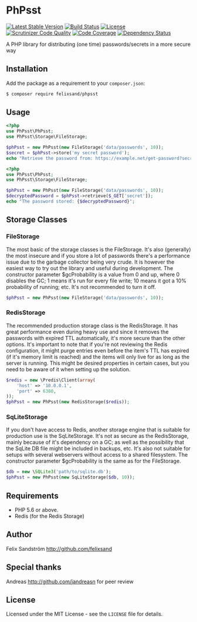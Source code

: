 # PhPsst

[![Latest Stable Version](https://poser.pugx.org/felixsand/phpsst/v/stable)](https://packagist.org/packages/felixsand/phpsst)
[![Build Status](https://travis-ci.org/felixsand/PhPsst.svg?branch=master)](https://travis-ci.org/felixsand/PhPsst)
[![License](https://poser.pugx.org/felixsand/phpsst/license)](https://packagist.org/packages/felixsand/phpsst)
[![Scrutinizer Code Quality](https://scrutinizer-ci.com/g/felixsand/PhPsst/badges/quality-score.png?b=master)](https://scrutinizer-ci.com/g/felixsand/PhPsst/?branch=master)
[![Code Coverage](https://scrutinizer-ci.com/g/felixsand/PhPsst/badges/coverage.png?b=master)](https://scrutinizer-ci.com/g/felixsand/PhPsst/?branch=master)
[![Dependency Status](https://www.versioneye.com/php/felixsand:phpsst/badge?style=flat-square)](https://www.versioneye.com/php/felixsand:phpsst)

A PHP library for distributing (one time) passwords/secrets in a more secure way

## Installation
Add the package as a requirement to your `composer.json`:
```bash
$ composer require felixsand/phpsst
```

## Usage
```php
<?php
use PhPsst\PhPsst;
use PhPsst\Storage\FileStorage;

$phPsst = new PhPsst(new FileStorage('data/passwords', 10));
$secret = $phPsst->store('my secret password');
echo "Retrieve the password from: https://example.net/get-password?secret={$secret}";
```
```php
<?php
use PhPsst\PhPsst;
use PhPsst\Storage\FileStorage;

$phPsst = new PhPsst(new FileStorage('data/passwords', 10));
$decryptedPassword = $phPsst->retrieve($_GET['secret']);
echo "The password stored: {$decryptedPassword}";
```

## Storage Classes
### FileStorage
The most basic of the storage classes is the FileStorage. It's also (generally) the most insecure and if you store a lot
of passwords there's a performance issue due to the garbage collector being very crude. It is however the easiest way
to try out the library and useful during development. The constructor parameter $gcProbability is a value from 0 and up,
where 0 disables the GC; 1 means it's run for every file write; 10 means it got a 10% probability of running; etc. It's
not recommended to turn it off.

```php
$phPsst = new PhPsst(new FileStorage('data/passwords', 10));
```

### RedisStorage
The recommended production storage class is the RedisStorage. It has great performance even during heavy use and
since it removes the passwords with expired TTL automatically, it's more secure than the other options.
It's important to note that if you're not reviewing the Redis configuration, it might purge entries even before the
item's TTL has expired (if it's memory limit is reached) and the items will only live for as long as the server is
running. This might be desired properties in certain cases, but you need to be aware of it when setting up the solution.

```php
$redis = new \Predis\Client(array(
    'host' => '10.0.0.1',
    'port' => 6380,
));
$phPsst = new PhPsst(new RedisStorage($redis));
```

### SqLiteStorage
If you don't have access to Redis, another storage engine that is suitable for production use is the SqLiteStorage. It's
not as secure as the RedisStorage, mainly because of it's dependency on a GC; as well as the possibility that the
SqLite DB file might be included in backups, etc. It's also not suitable for setups with several webservers without
access to a shared filesystem. The constructor parameter $gcProbability is the same as for the FileStorage.

```php
$db = new \SQLite3('path/to/sqlite.db');
$phPsst = new PhPsst(new SqLiteStorage($db, 10));
```

## Requirements
- PHP 5.6 or above.
- Redis (for the Redis Storage)

## Author
Felix Sandström <http://github.com/felixsand>

## Special thanks
Andreas <http://github.com/jandreasn> for peer review

## License
Licensed under the MIT License - see the `LICENSE` file for details.
